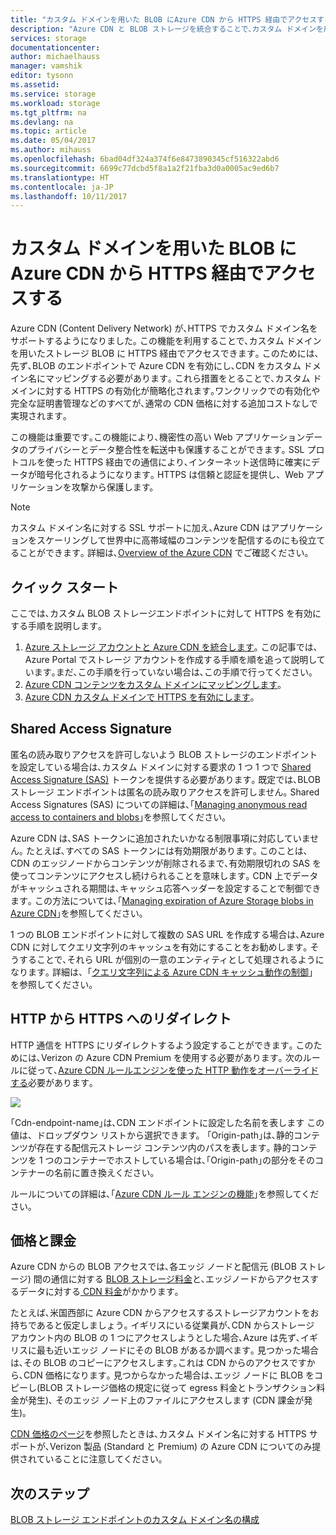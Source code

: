 ```yaml
---
title: "カスタム ドメインを用いた BLOB にAzure CDN から HTTPS 経由でアクセスする"
description: "Azure CDN と BLOB ストレージを統合することで､カスタム ドメインを用いた BLOB に HTTPS 経由でアクセスする方法を学びます｡"
services: storage
documentationcenter: 
author: michaelhauss
manager: vamshik
editor: tysonn
ms.assetid: 
ms.service: storage
ms.workload: storage
ms.tgt_pltfrm: na
ms.devlang: na
ms.topic: article
ms.date: 05/04/2017
ms.author: mihauss
ms.openlocfilehash: 6bad04df324a374f6e8473890345cf516322abd6
ms.sourcegitcommit: 6699c77dcbd5f8a1a2f21fba3d0a0005ac9ed6b7
ms.translationtype: HT
ms.contentlocale: ja-JP
ms.lasthandoff: 10/11/2017
---
```

# <a name="using-the-azure-cdn-to-access-blobs-with-custom-domains-over-https"></a>カスタム ドメインを用いた BLOB にAzure CDN から HTTPS 経由でアクセスする

Azure CDN (Content Delivery Network) が､HTTPS でカスタム ドメイン名をサポートするようになりました｡
この機能を利用することで､カスタム ドメインを用いたストレージ BLOB に HTTPS 経由でアクセスできます｡ このためには､先ず､BLOB のエンドポイントで Azure CDN を有効にし､CDN をカスタム ドメイン名にマッピングする必要があります｡ これら措置をとることで､カスタム ドメインに対する HTTPS の有効化が簡略化されます｡ワンクリックでの有効化や完全な証明書管理などのすべてが､通常の CDN 価格に対する追加コストなしで実現されます｡

この機能は重要です｡この機能により､機密性の高い Web アプリケーションデータのプライバシーとデータ整合性を転送中も保護することができます｡ SSL プロトコルを使った HTTPS 経由での通信により､インターネット送信時に確実にデータが暗号化されるようになります｡ HTTPS は信頼と認証を提供し、Web アプリケーションを攻撃から保護します。

> [!NOTE]
> カスタム ドメイン名に対する SSL サポートに加え､Azure CDN はアプリケーションをスケーリングして世界中に高帯域幅のコンテンツを配信するのにも役立てることができます｡
> 詳細は､[Overview of the Azure CDN](../../cdn/cdn-overview.md) でご確認ください｡
>
>

## <a name="quick-start"></a>クイック スタート

ここでは､カスタム BLOB ストレージエンドポイントに対して HTTPS を有効にする手順を説明します｡

1.  [Azure ストレージ アカウントと Azure CDN を統合します](../../cdn/cdn-create-a-storage-account-with-cdn.md)｡
    この記事では､Azure Portal でストレージ アカウントを作成する手順を順を追って説明しています｡まだ､この手順を行っていない場合は､この手順で行ってください｡
2.  [Azure CDN コンテンツをカスタム ドメインにマッピングします](../../cdn/cdn-map-content-to-custom-domain.md)｡
3.  [Azure CDN カスタム ドメインで HTTPS を有効にします](../../cdn/cdn-custom-ssl.md)｡

## <a name="shared-access-signatures"></a>Shared Access Signature

匿名の読み取りアクセスを許可しないよう BLOB ストレージのエンドポイントを設定している場合は､カスタム ドメインに対する要求の 1 つ 1 つで [Shared Access Signature (SAS)](../common/storage-dotnet-shared-access-signature-part-1.md?toc=%2fazure%2fstorage%2fblobs%2ftoc.json) トークンを提供する必要があります｡ 既定では､BLOB ストレージ エンドポイントは匿名の読み取りアクセスを許可しません｡ Shared Access Signatures (SAS) についての詳細は､｢[Managing anonymous read access to containers and blobs](storage-manage-access-to-resources.md)｣を参照してください｡

Azure CDN は､SAS トークンに追加されたいかなる制限事項に対応していません｡ たとえば､すべての SAS トークンには有効期限があります｡ このことは､CDN のエッジノードからコンテンツが削除されるまで､有効期限切れの SAS を使ってコンテンツにアクセスし続けられることを意味します｡ CDN 上でデータがキャッシュされる期間は､キャッシュ応答ヘッダーを設定することで制御できます｡ この方法については､｢[Managing expiration of Azure Storage blobs in Azure CDN](../../cdn/cdn-manage-expiration-of-blob-content.md)｣を参照してください｡

1 つの BLOB エンドポイントに対して複数の SAS URL を作成する場合は､Azure CDN に対してクエリ文字列のキャッシュを有効にすることをお勧めします｡ そうすることで､それら URL が個別の一意のエンティティとして処理されるようになります｡ 詳細は、「[クエリ文字列による Azure CDN キャッシュ動作の制御](../../cdn/cdn-query-string.md)」を参照してください。

## <a name="http-to-https-redirection"></a>HTTP から HTTPS へのリダイレクト

HTTP 通信を HTTPS にリダイレクトするよう設定することができます｡ このためには､Verizon の Azure CDN Premium を使用する必要があります｡ 次のルールに従って､[Azure CDN ルールエンジンを使った HTTP 動作をオーバーライドする](../../cdn/cdn-rules-engine.md)必要があります｡

![](./media/storage-https-custom-domain-cdn/redirect-to-https.png)

｢Cdn-endpoint-name｣は､CDN エンドポイントに設定した名前を表します この値は、ドロップダウン リストから選択できます。 ｢Origin-path｣は､静的コンテンツが存在する配信元ストレージ コンテンツ内のパスを表します｡
静的コンテンツを 1 つのコンテナーでホストしている場合は､｢Origin-path｣の部分をそのコンテナーの名前に置き換えください｡

ルールについての詳細は､｢[Azure CDN ルール エンジンの機能](../../cdn/cdn-rules-engine-reference-features.md)｣を参照してください｡

## <a name="pricing-and-billing"></a>価格と課金

Azure CDN からの BLOB アクセスでは､各エッジ ノードと配信元 (BLOB ストレージ) 間の通信に対する [BLOB ストレージ料金](https://azure.microsoft.com/pricing/details/storage/blobs/)と､エッジノードからアクセスするデータに対する[ CDN 料金](https://azure.microsoft.com/pricing/details/cdn/)がかかります｡

たとえば､米国西部に Azure CDN からアクセスするストレージアカウントをお持ちであると仮定しましょう｡ イギリスにいる従業員が､CDN からストレージ アカウント内の BLOB の 1 つにアクセスしようとした場合､Azure は先ず､イギリスに最も近いエッジ ノードにその BLOB があるか調べます｡ 見つかった場合は､その BLOB のコピーにアクセスします｡これは CDN からのアクセスですから､CDN 価格になります｡ 見つからなかった場合は､エッジ ノードに BLOB をコピーし(BLOB ストレージ価格の規定に従って egress 料金とトランザクション料金が発生)､ そのエッジ ノード上のファイルにアクセスします (CDN 課金が発生)｡

[CDN 価格のページ](https://azure.microsoft.com/pricing/details/cdn/)を参照したときは､カスタム ドメイン名に対する HTTPS サポートが､Verizon 製品 (Standard と Premium) の Azure CDN についてのみ提供されていることに注意してください｡

## <a name="next-steps"></a>次のステップ

[BLOB ストレージ エンドポイントのカスタム ドメイン名の構成](storage-custom-domain-name.md)

